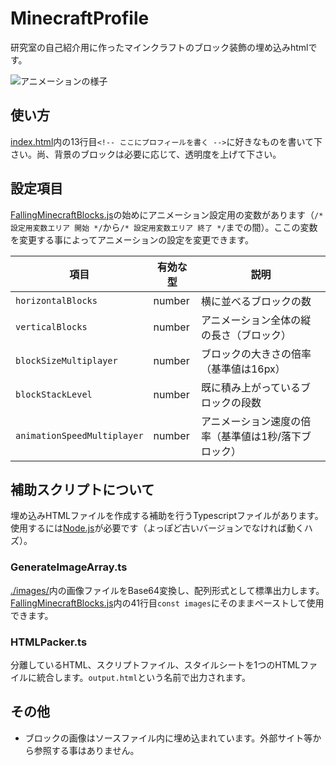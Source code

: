 # MinecraftProfile
研究室の自己紹介用に作ったマインクラフトのブロック装飾の埋め込みhtmlです。

![アニメーションの様子](/README_images/メイン.gif)

## 使い方
[index.html](./index.html)内の13行目`<!-- ここにプロフィールを書く -->`に好きなものを書いて下さい。尚、背景のブロックは必要に応じて、透明度を上げて下さい。

## 設定項目
[FallingMinecraftBlocks.js](./FallingMinecraftBlocks.js)の始めにアニメーション設定用の変数があります（`/* 設定用変数エリア 開始 */`から`/* 設定用変数エリア 終了 */`までの間）。ここの変数を変更する事によってアニメーションの設定を変更できます。

| 項目 | 有効な型 | 説明 |
| - | - | - |
| `horizontalBlocks` | number | 横に並べるブロックの数 |
| `verticalBlocks` | number | アニメーション全体の縦の長さ（ブロック） |
| `blockSizeMultiplayer` | number | ブロックの大きさの倍率（基準値は16px） |
| `blockStackLevel` | number | 既に積み上がっているブロックの段数 |
| `animationSpeedMultiplayer` | number | アニメーション速度の倍率（基準値は1秒/落下ブロック） |

## 補助スクリプトについて
埋め込みHTMLファイルを作成する補助を行うTypescriptファイルがあります。使用するには[Node.js](https://nodejs.org/ja)が必要です（よっぽど古いバージョンでなければ動くハズ）。

### GenerateImageArray.ts
[./images/](./images/)内の画像ファイルをBase64変換し、配列形式として標準出力します。[FallingMinecraftBlocks.js](./FallingMinecraftBlocks.js)内の41行目`const images`にそのままペーストして使用できます。

### HTMLPacker.ts
分離しているHTML、スクリプトファイル、スタイルシートを1つのHTMLファイルに統合します。`output.html`という名前で出力されます。

## その他
- ブロックの画像はソースファイル内に埋め込まれています。外部サイト等から参照する事はありません。